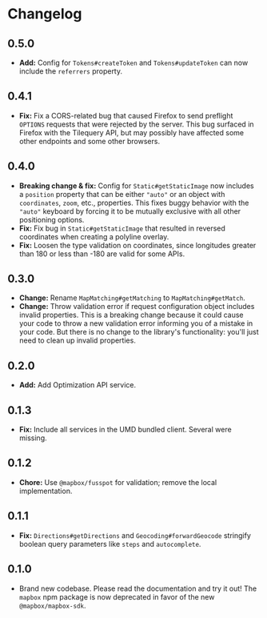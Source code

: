 # Changelog

## 0.5.0

- **Add:** Config for `Tokens#createToken` and `Tokens#updateToken` can now include the `referrers` property.

## 0.4.1

- **Fix:** Fix a CORS-related bug that caused Firefox to send preflight `OPTIONS` requests that were rejected by the server. This bug surfaced in Firefox with the Tilequery API, but may possibly have affected some other endpoints and some other browsers.

## 0.4.0

- **Breaking change & fix:** Config for `Static#getStaticImage` now includes a `position` property that can be either `"auto"` or an object with `coordinates`, `zoom`, etc., properties. This fixes buggy behavior with the `"auto"` keyboard by forcing it to be mutually exclusive with all other positioning options.
- **Fix:** Fix bug in `Static#getStaticImage` that resulted in reversed coordinates when creating a polyline overlay.
- **Fix:** Loosen the type validation on coordinates, since longitudes greater than 180 or less than -180 are valid for some APIs.

## 0.3.0

- **Change:** Rename `MapMatching#getMatching` to `MapMatching#getMatch`.
- **Change:** Throw validation error if request configuration object includes invalid properties. This is a breaking change because it could cause your code to throw a new validation error informing you of a mistake in your code. But there is no change to the library's functionality: you'll just need to clean up invalid properties.

## 0.2.0

- **Add:** Add Optimization API service.

## 0.1.3

- **Fix:** Include all services in the UMD bundled client. Several were missing.

## 0.1.2

- **Chore:** Use `@mapbox/fusspot` for validation; remove the local implementation.

## 0.1.1

- **Fix:** `Directions#getDirections` and `Geocoding#forwardGeocode` stringify boolean query parameters like `steps` and `autocomplete`.

## 0.1.0

- Brand new codebase. Please read the documentation and try it out! The `mapbox` npm package is now deprecated in favor of the new `@mapbox/mapbox-sdk`.
